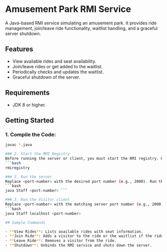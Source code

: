 # Amusement Park RMI Service

A Java-based RMI service simulating an amusement park. It provides ride management, join/leave ride functionality, waitlist handling, and a graceful server shutdown.

## Features
- View available rides and seat availability.
- Join/leave rides or get added to the waitlist.
- Periodically checks and updates the waitlist.
- Graceful shutdown of the server.

## Requirements
- JDK 8 or higher.

## Getting Started

### 1. Compile the Code:
```bash
javac *.java

### 2. Start the RMI Registry
Before running the server or client, you must start the RMI registry. Run the following command in a terminal:
```bash
rmiregistry

### 3. Run the server
Replace <port-number> with the desired port number (e.g., 2000). Run the following command in a terminal:
```bash
java Staff <port-number> ```

### 3. Run the Visitor client
Replace <port-number> with the matching server port number (e.g., 2000). Run the following command in a terminal:
```bash
java Staff localhost <port-number>

## Sample Commands

- **View Rides**: Lists available rides with seat information.
- **Join Ride**: Adds a visitor to the ride or the waitlist if the ride is full.
- **Leave Ride**: Removes a visitor from the ride.
- **Shutdown**: Unbinds the RMI service and shuts down the server.



